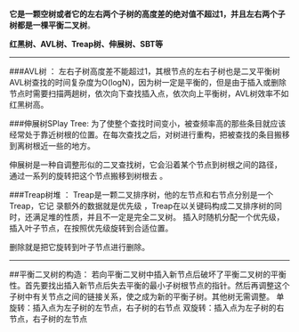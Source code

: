 **它是一颗空树或者它的左右两个子树的高度差的绝对值不超过1，并且左右两个子树都是一棵平衡二叉树**。


**红黑树、AVL树、Treap树、伸展树、SBT等**

---
###AVL树 ：
左右子树高度差不能超过1，其根节点的左右子树也是二叉平衡树
AVL树查找的时间复杂度为O(logN)，因为树一定是平衡的，但是由于插入或删除节点时需要扫描两趟树，依次向下查找插入点，依次向上平衡树，AVL树效率不如红黑树高。


###伸展树SPlay Tree:
为了使整个查找时间变小，被查频率高的那些条目就应该经常处于靠近树根的位置。在每次查找之后，对树进行重构，把被查找的条目搬移到离树根近一些的地方。

伸展树是一种自调整形似的二叉查找树，它会沿着某个节点到树根之间的路径， 通过一系列的旋转把这个节点搬移到树根去 。


###Treap树堆 ：
Treap是一颗二叉排序树，他的左节点和右节点分别是一个Treap，它记 录额外的数据就是优先级 ，Treap在以关键码构成二叉排序树的同时，还满足堆的性质，并且不一定是完全二叉树。
插入时随机分配一个优先级，插入叶子节点，在按照优先级旋转到合适位置。

删除就是把它旋转到叶子节点进行删除。

---
##平衡二叉树的构造：
若向平衡二叉树中插入新节点后破坏了平衡二叉树的平衡性。首先要找出插入新节点后失去平衡的最小子树根节点的指针。然后再调整这个子树中有关节点之间的链接关系，使之成为新的平衡子树。其他树无需调整。
单旋转：插入点为左子树的左节点，右子树的右节点
双旋转：插入点为左子树的右节点，右子树的左节点































